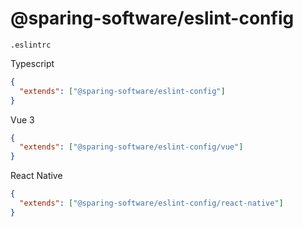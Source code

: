 # @sparing-software/eslint-config

`.eslintrc`

Typescript

```json
{
  "extends": ["@sparing-software/eslint-config"]
}
```

Vue 3

```json
{
  "extends": ["@sparing-software/eslint-config/vue"]
}
```

React Native

```json
{
  "extends": ["@sparing-software/eslint-config/react-native"]
}
```
